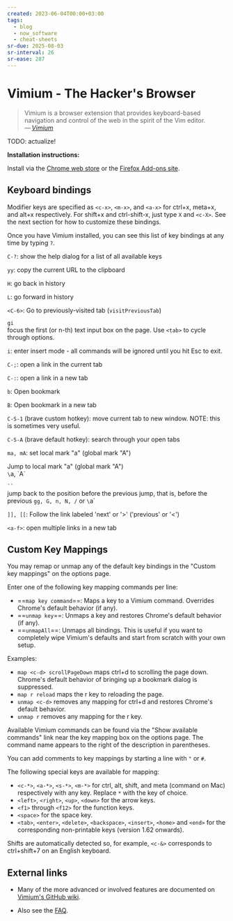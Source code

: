 ```yaml
---
created: 2023-06-04T00:00+03:00
tags:
  - blog
  - now_software
  - cheat-sheets
sr-due: 2025-08-03
sr-interval: 26
sr-ease: 287
---
```


# Vimium - The Hacker's Browser

> Vimium is a browser extension that provides keyboard-based navigation and control of the web in the spirit of the Vim editor.\
> — <cite>[Vimium](https://vimium.github.io/)</cite>

TODO: actualize!

**Installation instructions:**

Install via the [Chrome web store](https://chrome.google.com/extensions/detail/dbepggeogbaibhgnhhndojpepiihcmeb) or the [Firefox Add-ons site](https://addons.mozilla.org/en-GB/firefox/addon/vimium-ff/).

## Keyboard bindings

Modifier keys are specified as `<c-x>`, `<m-x>`, and `<a-x>` for ctrl+x, meta+x, and alt+x respectively. For shift+x and ctrl-shift-x, just type `X` and `<c-X>`. See the next section for how to customize these bindings.

Once you have Vimium installed, you can see this list of key bindings at any time by typing `?`.

`C-?`:<wbr class="f"> show the help dialog for a list of all available keys

`yy`:<wbr class="f"> copy the current URL to the clipboard

`H`:<wbr class="f"> go back in history

`L`:<wbr class="f"> go forward in history

`<C-6>`:<wbr class="f"> Go to previously-visited tab (`visitPreviousTab`)

`gi`
<br class="f">
focus the first (or n-th) text input box on the page. Use `<tab>` to cycle through options.

`i`:<wbr class="f"> enter insert mode - all commands will be ignored until you hit Esc to exit.

`C-;`:<wbr class="f"> open a link in the current tab

`C-:`:<wbr class="f"> open a link in a new tab

`b`:<wbr class="f"> Open bookmark

`B`:<wbr class="f"> Open bookmark in a new tab

`C-S-1` (brave custom hotkey):<wbr class="f"> move current tab to new window. NOTE: this is sometimes very useful.

`C-S-A` (brave default hotkey):<wbr class="f"> search through your open tabs

`ma, mA`:<wbr class="f"> set local mark "a" (global mark "A")

Jump to local mark "a" (global mark "A")
<br class="f">
`\`a, \`A`

` `` `
<br class="f">
jump back to the position before the previous jump, that is, before the previous `gg, G, n, N, /` or `\`a`

`]], [[`:<wbr class="f"> Follow the link labeled 'next' or '>' ('previous' or '<')

`<a-f>`:<wbr class="f"> open multiple links in a new tab

## Custom Key Mappings

You may remap or unmap any of the default key bindings in the "Custom key mappings" on the options page.

Enter one of the following key mapping commands per line:

- ==`map key command`==: Maps a key to a Vimium command. Overrides Chrome's default behavior (if any).
- ==`unmap key`==: Unmaps a key and restores Chrome's default behavior (if any).
- ==`unmapAll`==: Unmaps all bindings. This is useful if you want to completely wipe Vimium's defaults and start from scratch with your own setup.

Examples:

- `map <c-d> scrollPageDown` maps ctrl+d to scrolling the page down. Chrome's default behavior of bringing up a bookmark dialog is suppressed.
- `map r reload` maps the r key to reloading the page.
- `unmap <c-d>` removes any mapping for ctrl+d and restores Chrome's default behavior.
- `unmap r` removes any mapping for the r key.

Available Vimium commands can be found via the "Show available commands" link near the key mapping box on the options page. The command name appears to the right of the description in parentheses.

You can add comments to key mappings by starting a line with `"` or `#`.

The following special keys are available for mapping:

- `<c-*>`, `<a-*>`, `<s-*>`, `<m-*>` for ctrl, alt, shift, and meta (command on Mac) respectively with any key. Replace `*` with the key of choice.
- `<left>`, `<right>`, `<up>`, `<down>` for the arrow keys.
- `<f1>` through `<f12>` for the function keys.
- `<space>` for the space key.
- `<tab>`, `<enter>`, `<delete>`, `<backspace>`, `<insert>`, `<home>` and `<end>` for the corresponding non-printable keys (version 1.62 onwards).

Shifts are automatically detected so, for example, `<c-&>` corresponds to ctrl+shift+7 on an English keyboard.

## External links

- Many of the more advanced or involved features are documented on [Vimium's GitHub wiki](https://github.com/philc/vimium/wiki).

- Also see the [FAQ](https://github.com/philc/vimium/wiki/FAQ).

